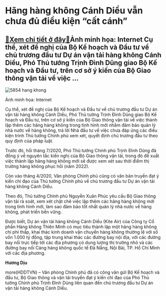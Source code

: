 Hãng hàng không Cánh Diều vẫn chưa đủ điều kiện “cất cánh”
==========================================================

[:gift:Xem chi tiết ở đây:gift:](https://hddtvn.com/hang-hang-khong-canh-dieu-van-chua-du-dieu-kien-cat-canh/)Ảnh minh họa: Internet Cụ thể, xét đề nghị của Bộ Kế hoạch và Đầu tư về chủ trương đầu tư Dự án vận tải hàng không Cánh Diều, Phó Thủ tướng Trịnh Đình Dũng giao Bộ Kế hoạch và Đầu tư, trên cơ sở ý kiến của Bộ Giao thông vận tải về việc …
---------------------------------------------------------------------------------------------------------------------------------------------------------------------------------------------------------------------------------------------





![5854 hang khong](https://hddtvn.com/wp-content/uploads/2021/01/5854_hang_khong.jpg "Ảnh minh họa: Internet")


Ảnh minh họa: Internet



Cụ thể, xét đề nghị của Bộ Kế hoạch và Đầu tư về chủ trương đầu tư Dự án vận tải hàng không Cánh Diều, Phó Thủ tướng Trịnh Đình Dũng giao Bộ Kế hoạch và Đầu tư, trên cơ sở ý kiến của Bộ Giao thông vận tải về việc thành lập thêm các hãng hàng không trong tình hình mới nhằm đảm bảo quản lý nhà nước về hàng không, trả lời Nhà đầu tư về việc chưa đáp ứng các điều kiện trình Thủ tướng Chính phủ xem xét, quyết định chủ trương đầu tư theo quy định của pháp luật.


Trước đó, hồi tháng 7/2020, Phó Thủ tướng Chính phủ Trịnh Đình Dũng đã đồng ý về nguyên tắc kiến nghị của Bộ Giao thông vận tải, trong đó đề xuất việc thành lập hãng hàng không mới sẽ được xem xét sau thời điểm thị trường hàng không phục hồi (năm 2022).


Còn vào tháng 4/2020, Văn phòng Chính phủ cũng có văn bản truyền đạt ý kiến chỉ đạo của Thủ tướng Chính phủ về chủ trương đầu tư Dự án vận tải hàng không Cánh Diều.


Theo đó, Thủ tướng Chính phủ Nguyễn Xuân Phúc yêu cầu Bộ Giao thông vận tải rà soát, xem xét chặt chẽ việc lập thêm các hãng hàng không mới trong tình hình mới, làm sao đảm bảo tốt nhất quản lý nhà nước về hàng không, phát triển bền vững.


Được biết, Dự án vận tải hàng không Cánh Diều (Kite Air) của Công ty Cổ phần Hàng không Thiên Minh có mục tiêu thành lập một hãng hàng không chi phí thấp, khai thác kinh doanh vận chuyển hàng không thường lệ với số vốn 1.000 tỷ đồng, tập trung khai thác các đường bay nội địa, với các đường bay nối trực tiếp tới các địa phương có dung lượng thị trường nhỏ và các đường bay nối Cảng hàng không quốc tế Đà Nẵng, Nội Bài, TP. Hồ Chí Minh với các địa phương.




**Hương Dịu**



more(HDDTVN) – Văn phòng Chính phủ đã có công văn gửi Bộ Kế hoạch và đầu tư, Bộ Giao thông và vận tải truyền đạt ý kiến chỉ đạo của Phó Thủ tướng Chính phủ Trịnh Đình Dũng liên quan đến chủ trương đầu tư Dự án vận tải hàng không Cánh Diều.

